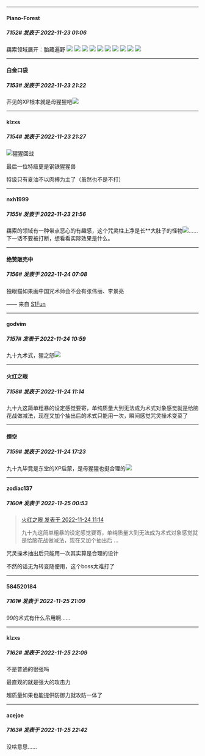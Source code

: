 

*****

####  Piano-Forest  
##### 7152#       发表于 2022-11-23 01:06

羂索领域展开：胎藏遍野
<img src="https://p.sda1.dev/8/bbd7a31317cc506d02666e627167a9cc/20221123_010302.jpg" referrerpolicy="no-referrer">
<img src="https://p.sda1.dev/8/7059ecf1db9a8d8eca293cf28ca48df9/20221123_010305.jpg" referrerpolicy="no-referrer">
<img src="https://p.sda1.dev/8/67000360de73ff6cface4351801227cc/20221123_010311.jpg" referrerpolicy="no-referrer">
<img src="https://p.sda1.dev/8/37585eea9052ec1833d122a34f624f8a/20221123_010317.jpg" referrerpolicy="no-referrer">
<img src="https://p.sda1.dev/8/38883963f2cc09280f7ff1b173860f1e/20221123_010331.jpg" referrerpolicy="no-referrer">
<img src="https://p.sda1.dev/8/f6f9f5c1623141bbb1171c68c663c05e/20221123_010337.jpg" referrerpolicy="no-referrer">
<img src="https://p.sda1.dev/8/a3629204208c8ceea41c9d75e4559463/20221123_010341.jpg" referrerpolicy="no-referrer">
<img src="https://p.sda1.dev/8/5da293cca7e5813126762eb83e65e7f3/20221123_010345.jpg" referrerpolicy="no-referrer">
<img src="https://p.sda1.dev/8/11c87be47685e6d89c2e3358ec85faf5/20221123_010352.jpg" referrerpolicy="no-referrer">
<img src="https://p.sda1.dev/8/838d5a79ed95b7f17e6b803e4aec28a3/20221123_010402.jpg" referrerpolicy="no-referrer">



*****

####  白金口袋  
##### 7153#       发表于 2022-11-23 21:22

芥见的XP根本就是母猩猩吧<img src="https://static.saraba1st.com/image/smiley/face2017/067.png" referrerpolicy="no-referrer">

*****

####  klzxs  
##### 7154#       发表于 2022-11-23 21:27

<img src="https://static.saraba1st.com/image/smiley/face2017/022.png" referrerpolicy="no-referrer">猩猩回战

最后一位特级更是钢铁猩猩兽

特级只有夏油不以肉搏为主了（虽然也不是不打）



*****

####  nxh1999  
##### 7155#       发表于 2022-11-23 21:56

羂索的领域有一种带点恶心的有趣感，这个咒灵柱上净是长**大肚子的怪物<img src="https://static.saraba1st.com/image/smiley/face2017/004.gif" referrerpolicy="no-referrer">……下一话不要被打断，想看看实际效果是什么。



*****

####  绝赞販売中  
##### 7156#       发表于 2022-11-24 07:08

独眼猫如果画中国咒术师会不会有张伟丽、李景亮

—— 来自 [S1Fun](https://s1fun.koalcat.com)



*****

####  godvim  
##### 7157#       发表于 2022-11-24 10:59

九十九术式，猩之怒<img src="https://static.saraba1st.com/image/smiley/face2017/067.png" referrerpolicy="no-referrer">



*****

####  火红之眼  
##### 7158#       发表于 2022-11-24 11:14

九十九这简单粗暴的设定感觉要寄，单纯质量大到无法成为术式对象感觉就是给脑花战做减法，现在又加个抽出后的术式只能用一次，瞬间感觉咒灵操术变菜了



*****

####  煙空  
##### 7159#       发表于 2022-11-24 17:23

九十九毕竟是东堂的XP启蒙，是母猩猩也挺合理的<img src="https://static.saraba1st.com/image/smiley/face2017/067.png" referrerpolicy="no-referrer">



*****

####  zodiac137  
##### 7160#       发表于 2022-11-25 00:53

<blockquote><a href="httphttps://bbs.saraba1st.com/2b/forum.php?mod=redirect&amp;goto=findpost&amp;pid=58586141&amp;ptid=1717712" target="_blank">火红之眼 发表于 2022-11-24 11:14</a>

九十九这简单粗暴的设定感觉要寄，单纯质量大到无法成为术式对象感觉就是给脑花战做减法，现在又加个抽出后 ...</blockquote>
咒灵操术抽出后只能用一次其实算是合理的设计

不然的话无为转变随便用，这个boss太难打了



*****

####  584520184  
##### 7161#       发表于 2022-11-25 21:09

99的术式有什么吊用啊……



*****

####  klzxs  
##### 7162#       发表于 2022-11-25 22:09

不是普通的很强吗

最直观的就是强大的攻击力

超质量如果也能提供防御力就攻防一体了



*****

####  acejoe  
##### 7163#       发表于 2022-11-25 22:42

没啥意思……

